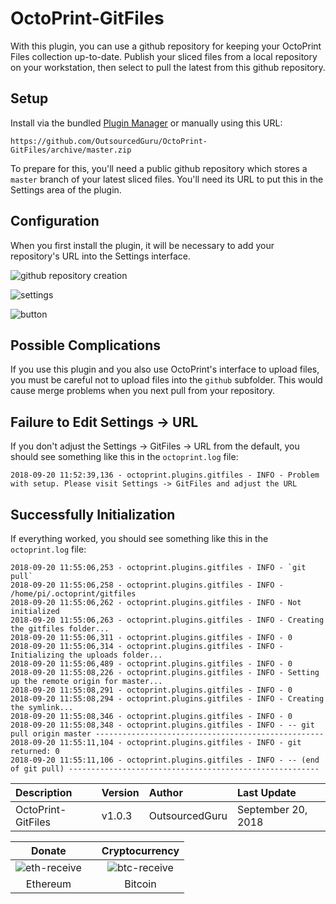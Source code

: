 # OctoPrint-GitFiles

With this plugin, you can use a github repository for keeping your OctoPrint Files collection up-to-date. Publish your sliced files from a local repository on your workstation, then select to pull the latest from this github repository.

## Setup

Install via the bundled [Plugin Manager](https://github.com/foosel/OctoPrint/wiki/Plugin:-Plugin-Manager)
or manually using this URL:

    https://github.com/OutsourcedGuru/OctoPrint-GitFiles/archive/master.zip

To prepare for this, you'll need a public github repository which stores a `master` branch of your latest sliced files. You'll need its URL to put this in the Settings area of the plugin.

## Configuration

When you first install the plugin, it will be necessary to add your repository's URL into the Settings interface.

![github repository creation](https://user-images.githubusercontent.com/15971213/45719691-396fa600-bb56-11e8-9e71-d0d51c58ce4a.png)

![settings](https://user-images.githubusercontent.com/15971213/45835939-45777700-bcc0-11e8-80c6-2bc31e08f3ec.png)

![button](https://user-images.githubusercontent.com/15971213/45836320-5c6a9900-bcc1-11e8-92eb-3b0b20292e54.png)

## Possible Complications

If you use this plugin and you also use OctoPrint's interface to upload files, you must be careful not to upload files into the `github` subfolder. This would cause merge problems when you next pull from your repository.

## Failure to Edit Settings -> URL
If you don't adjust the Settings -> GitFiles -> URL from the default, you should see something like this in the `octoprint.log` file:

```
2018-09-20 11:52:39,136 - octoprint.plugins.gitfiles - INFO - Problem with setup. Please visit Settings -> GitFiles and adjust the URL
```

## Successfully Initialization
If everything worked, you should see something like this in the `octoprint.log` file:

```
2018-09-20 11:55:06,253 - octoprint.plugins.gitfiles - INFO - `git pull`
2018-09-20 11:55:06,258 - octoprint.plugins.gitfiles - INFO - /home/pi/.octoprint/gitfiles
2018-09-20 11:55:06,262 - octoprint.plugins.gitfiles - INFO - Not initialized
2018-09-20 11:55:06,263 - octoprint.plugins.gitfiles - INFO - Creating the gitfiles folder...
2018-09-20 11:55:06,311 - octoprint.plugins.gitfiles - INFO - 0
2018-09-20 11:55:06,314 - octoprint.plugins.gitfiles - INFO - Initializing the uploads folder...
2018-09-20 11:55:06,489 - octoprint.plugins.gitfiles - INFO - 0
2018-09-20 11:55:08,226 - octoprint.plugins.gitfiles - INFO - Setting up the remote origin for master...
2018-09-20 11:55:08,291 - octoprint.plugins.gitfiles - INFO - 0
2018-09-20 11:55:08,294 - octoprint.plugins.gitfiles - INFO - Creating the symlink...
2018-09-20 11:55:08,346 - octoprint.plugins.gitfiles - INFO - 0
2018-09-20 11:55:08,348 - octoprint.plugins.gitfiles - INFO - -- git pull origin master ---------------------------------------------------
2018-09-20 11:55:11,104 - octoprint.plugins.gitfiles - INFO - git returned: 0
2018-09-20 11:55:11,106 - octoprint.plugins.gitfiles - INFO - -- (end of git pull) --------------------------------------------------------
```

|Description|Version|Author|Last Update|
|:---|:---|:---|:---|
|OctoPrint-GitFiles|v1.0.3|OutsourcedGuru|September 20, 2018|

|Donate||Cryptocurrency|
|:-----:|---|:--------:|
| ![eth-receive](https://user-images.githubusercontent.com/15971213/40564950-932d4d10-601f-11e8-90f0-459f8b32f01c.png) || ![btc-receive](https://user-images.githubusercontent.com/15971213/40564971-a2826002-601f-11e8-8d5e-eeb35ab53300.png) |
|Ethereum||Bitcoin|